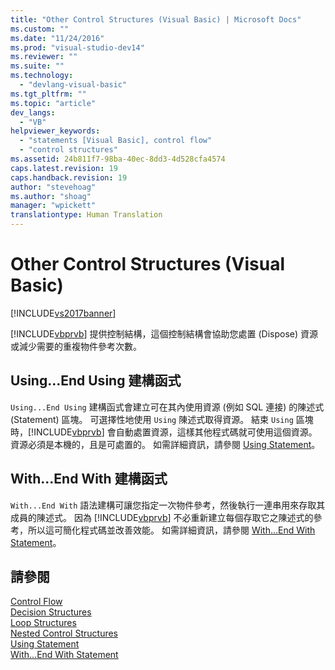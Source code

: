 ```yaml
---
title: "Other Control Structures (Visual Basic) | Microsoft Docs"
ms.custom: ""
ms.date: "11/24/2016"
ms.prod: "visual-studio-dev14"
ms.reviewer: ""
ms.suite: ""
ms.technology: 
  - "devlang-visual-basic"
ms.tgt_pltfrm: ""
ms.topic: "article"
dev_langs: 
  - "VB"
helpviewer_keywords: 
  - "statements [Visual Basic], control flow"
  - "control structures"
ms.assetid: 24b811f7-98ba-40ec-8dd3-4d528cfa4574
caps.latest.revision: 19
caps.handback.revision: 19
author: "stevehoag"
ms.author: "shoag"
manager: "wpickett"
translationtype: Human Translation
---
```

# Other Control Structures (Visual Basic)
[!INCLUDE[vs2017banner](../../../../csharp/includes/vs2017banner.md)]

[!INCLUDE[vbprvb](../../../../csharp/programming-guide/concepts/linq/includes/vbprvb_md.md)] 提供控制結構，這個控制結構會協助您處置 \(Dispose\) 資源或減少需要的重複物件參考次數。  
  
## Using...End Using 建構函式  
 `Using...End Using` 建構函式會建立可在其內使用資源 \(例如 SQL 連接\) 的陳述式 \(Statement\) 區塊。  可選擇性地使用 `Using` 陳述式取得資源。  結束 `Using` 區塊時，[!INCLUDE[vbprvb](../../../../csharp/programming-guide/concepts/linq/includes/vbprvb_md.md)] 會自動處置資源，這樣其他程式碼就可使用這個資源。  資源必須是本機的，且是可處置的。  如需詳細資訊，請參閱 [Using Statement](../../../../visual-basic/language-reference/statements/using-statement.md)。  
  
## With...End With 建構函式  
 `With...End With` 語法建構可讓您指定一次物件參考，然後執行一連串用來存取其成員的陳述式。  因為 [!INCLUDE[vbprvb](../../../../csharp/programming-guide/concepts/linq/includes/vbprvb_md.md)] 不必重新建立每個存取它之陳述式的參考，所以這可簡化程式碼並改善效能。  如需詳細資訊，請參閱 [With...End With Statement](../../../../visual-basic/language-reference/statements/with-end-with-statement.md)。  
  
## 請參閱  
 [Control Flow](../../../../visual-basic/programming-guide/language-features/control-flow/index.md)   
 [Decision Structures](../../../../visual-basic/programming-guide/language-features/control-flow/decision-structures.md)   
 [Loop Structures](../../../../visual-basic/programming-guide/language-features/control-flow/loop-structures.md)   
 [Nested Control Structures](../../../../visual-basic/programming-guide/language-features/control-flow/nested-control-structures.md)   
 [Using Statement](../../../../visual-basic/language-reference/statements/using-statement.md)   
 [With...End With Statement](../../../../visual-basic/language-reference/statements/with-end-with-statement.md)